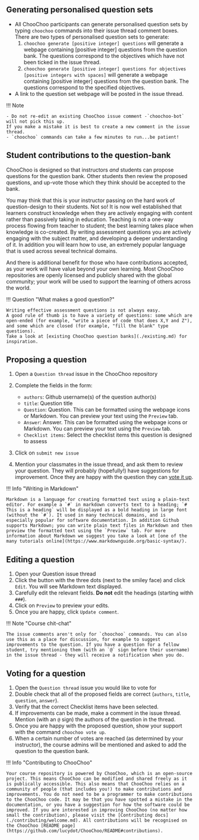 ## Generating personalised question sets

- All ChooChoo participants can generate personalised question sets by typing `choochoo` commands into their issue thread comment boxes. There are two types of personalised question sets to generate:
    1. `choochoo generate [positive integer] questions` will generate a webpage containing [positive integer] questions from the question bank. The questions correspond to the objectives which have not been ticked in the issue thread. 
    2. `choochoo generate [positive integer] questions for objectives [positive integers with spaces]` will generate a webpage containing [positive integer] questions from the question bank. The questions correspond to the specified objectives.
- A link to the question set webpage will be posted in the issue thread.

!!! Note

    - Do not re-edit an existing ChooChoo issue comment -`choochoo-bot` will not pick this up. 
    If you make a mistake it is best to create a new comment in the issue thread.
    - `choochoo` commands can take a few minutes to run...be patient!

## Student contributions to the question-bank

ChooChoo is designed so that instructors *and* students can propose questions for the question bank. Other students then review the proposed questions, and up-vote those which they think should be accepted to the bank.

You may think that this is your instructor passing on the hard work of question-design to their students. Not so! It is now well established that learners construct knowledge when they are actively engaging with content rather than passively taking in education. Teaching is not a one-way process flowing from teacher to student; the best learning takes place when knowledge is co-created. By writing assessment questions you are actively engaging with the subject matter, and developing a deeper understanding of it. In addition you will learn how to use, an extremely popular language that is used across seveal technical domains.

And there is additional benefit for those who have contributions accepted, as your work will have value beyond your own learning. Most ChooChoo repositories are openly licensed and publicly shared with the global community; your work will be used to support the learning of others across the world. 

!!! Question "What makes a good question?"

    Writing effective assessment questions is not always easy. 
    A good rule of thumb is to have a variety of questions: some which are open-ended (for example, "write a piece of code that does X,Y and Z"),
    and some which are closed (for example, "fill the blank" type questions).
    Take a look at [existing ChooChoo question banks](./existing.md) for inspiration.

## Proposing a question

1. Open a `Question thread` issue in the ChooChoo repository
3. Complete the fields in the form:

     - `authors`: Github username(s) of the question author(s)
     - `title`: Question title
     - `Question`: Question. This can be formatted using the webpage icons or Markdown. You can preview your text using the `Preview` tab.
     - `Answer`: Answer. This can be formatted using the webpage icons or Markdown. You can preview your text using the `Preview` tab.
     - `Checklist items`: Select the checklist items this question is designed to assess

3. Click on `submit new issue`
4. Mention your classmates in the issue thread, and ask them to review your question. They will probably (hopefully!) have suggestions for improvement. Once they are happy with the question they can [vote it up](#voting-for-a-question).
    
!!! Info "Writing in Markdown"

    Markdown is a language for creating formatted text using a plain-text editor. For example a `#` in markdown converts text to a heading; `# This is a heading` will be displayed as a bold heading in large font (without the `#`). It used in many technical domains, and is especially popular for software documentation. In addition Github supports Markdown; you can write plain text files in Markdown and then preview the formatted text using the `Preview` tab. For more information about Markdown we suggest you take a look at [one of the many tutorials online](https://www.markdownguide.org/basic-syntax/).
    
## Editing a question

1. Open your Question issue thread
2. Click the button with the three dots (next to the smiley face) and click `Edit`. You will see Markdown text displayed. 
3. Carefully edit the relevant fields. **Do not** edit the headings (starting withh `###`).
4. Click on `Preview` to preview your edits.
5. Once you are happy, click `Update comment`.


!!! Note "Course chit-chat"

    The issue comments aren't only for `choochoo` commands. You can also use this as a place for discussion, for example to suggest improvements to the question. If you have a question for a fellow student, try mentioning them (with an `@` sign before their username) in the issue thread - they will receive a notification when you do.

## Voting for a question

1. Open the `Question thread` issue you would like to vote for
2. Double check that all of the proposed fields are correct  (`authors`, `title`, `question`, `answer`). 
3. Verify that the correct Checklist items have been selected.
4. If improvements can be made, make a comment in the issue thread. Mention (with an `@` sign) the authors of the question in the thread.
5. Once you are happy with the proposed question, show your support with the command `choochoo vote up`.
6. When a certain number of votes are reached (as determined by your instructor), the course admins will be mentioned and asked to add the question to the question bank.

!!! Info "Contributing to ChooChoo"

    Your course repository is powered by ChooChoo, which is an open-source project. This means ChooChoo can be modified and shared freely as it is publically accessible. This also means that ChooChoo relies on a community of people (that includes you!) to make contributions and improvements. You do not need to be a programmer to make contributions to the ChooChoo code. It may be that you have spotted a mistake in the documentation, or you have a suggestion for how the software could be improved. If you are interested in improving ChooChoo (no matter how small the contribution), please visit the [Contributing docs](./contributing/welcome.md). All contributions will be recognised on the ChooChoo [README page](https://github.com/lucydot/ChooChoo/README#contributions).


